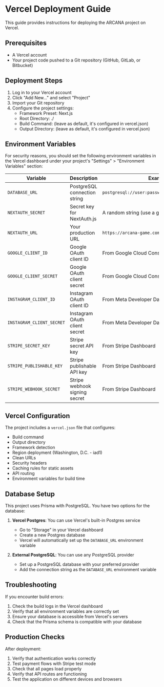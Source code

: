 # Vercel Deployment Guide

This guide provides instructions for deploying the ARCANA project on Vercel.

## Prerequisites

- A Vercel account
- Your project code pushed to a Git repository (GitHub, GitLab, or Bitbucket)

## Deployment Steps

1. Log in to your Vercel account
2. Click "Add New..." and select "Project"
3. Import your Git repository
4. Configure the project settings:
   - Framework Preset: Next.js
   - Root Directory: ./
   - Build Command: (leave as default, it's configured in vercel.json)
   - Output Directory: (leave as default, it's configured in vercel.json)

## Environment Variables

For security reasons, you should set the following environment variables in the Vercel dashboard under your project's "Settings" > "Environment Variables" section:

| Variable | Description | Example |
|----------|-------------|---------|
| `DATABASE_URL` | PostgreSQL connection string | `postgresql://user:password@host:port/database` |
| `NEXTAUTH_SECRET` | Secret key for NextAuth.js | A random string (use a generator) |
| `NEXTAUTH_URL` | Your production URL | `https://arcana-game.com` |
| `GOOGLE_CLIENT_ID` | Google OAuth client ID | From Google Cloud Console |
| `GOOGLE_CLIENT_SECRET` | Google OAuth client secret | From Google Cloud Console |
| `INSTAGRAM_CLIENT_ID` | Instagram OAuth client ID | From Meta Developer Dashboard |
| `INSTAGRAM_CLIENT_SECRET` | Instagram OAuth client secret | From Meta Developer Dashboard |
| `STRIPE_SECRET_KEY` | Stripe secret API key | From Stripe Dashboard |
| `STRIPE_PUBLISHABLE_KEY` | Stripe publishable API key | From Stripe Dashboard |
| `STRIPE_WEBHOOK_SECRET` | Stripe webhook signing secret | From Stripe Dashboard |

## Vercel Configuration

The project includes a `vercel.json` file that configures:

- Build command
- Output directory
- Framework detection
- Region deployment (Washington, D.C. - iad1)
- Clean URLs
- Security headers
- Caching rules for static assets
- API routing
- Environment variables for build time

## Database Setup

This project uses Prisma with PostgreSQL. You have two options for the database:

1. **Vercel Postgres**: You can use Vercel's built-in Postgres service
   - Go to "Storage" in your Vercel dashboard
   - Create a new Postgres database
   - Vercel will automatically set up the `DATABASE_URL` environment variable

2. **External PostgreSQL**: You can use any PostgreSQL provider
   - Set up a PostgreSQL database with your preferred provider
   - Add the connection string as the `DATABASE_URL` environment variable

## Troubleshooting

If you encounter build errors:

1. Check the build logs in the Vercel dashboard
2. Verify that all environment variables are correctly set
3. Ensure your database is accessible from Vercel's servers
4. Check that the Prisma schema is compatible with your database

## Production Checks

After deployment:

1. Verify that authentication works correctly
2. Test payment flows with Stripe test mode
3. Check that all pages load properly
4. Verify that API routes are functioning
5. Test the application on different devices and browsers